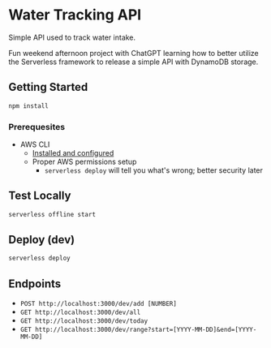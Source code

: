 # Water Tracking API

Simple API used to track water intake.

Fun weekend afternoon project with ChatGPT learning how to better utilize the Serverless framework to release a simple API with DynamoDB storage.

## Getting Started

```bash
npm install
```

### Prerequesites

- AWS CLI
  - [Installed and configured](https://docs.aws.amazon.com/cli/latest/userguide/cli-chap-getting-started.html)
  - Proper AWS permissions setup
    - `serverless deploy` will tell you what's wrong; better security later

## Test Locally

```bash
serverless offline start
```

## Deploy (dev)

```bash
serverless deploy
```

## Endpoints

- `POST http://localhost:3000/dev/add [NUMBER]`
- `GET http://localhost:3000/dev/all`
- `GET http://localhost:3000/dev/today`
- `GET http://localhost:3000/dev/range?start=[YYYY-MM-DD]&end=[YYYY-MM-DD]`
